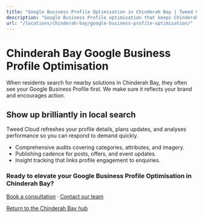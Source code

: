 ```yaml
---
title: "Google Business Profile Optimisation in Chinderah Bay | Tweed Cloud"
description: "Google Business Profile optimisation that keeps Chinderah Bay listings accurate and engaging."
url: "/locations/chinderah-bay/google-business-profile-optimisation/"
---
```


# Chinderah Bay Google Business Profile Optimisation

When residents search for nearby solutions in Chinderah Bay, they often see your Google Business Profile first. We make sure it reflects your brand and encourages action.

## Show up brilliantly in local search

Tweed Cloud refreshes your profile details, plans updates, and analyses performance so you can respond to demand quickly.

- Comprehensive audits covering categories, attributes, and imagery.
- Publishing cadence for posts, offers, and event updates.
- Insight tracking that links profile engagement to enquiries.

### Ready to elevate your Google Business Profile Optimisation in Chinderah Bay?

[Book a consultation](/consultation/) · [Contact our team](/contact/)

[Return to the Chinderah Bay hub](/locations/chinderah-bay/)

